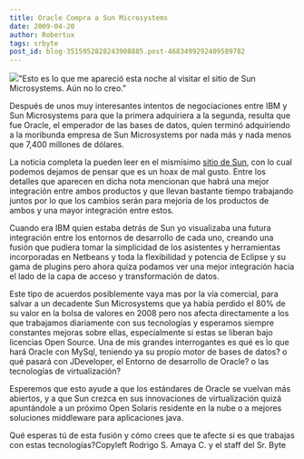 ```yaml
---
title: Oracle Compra a Sun Microsystems
date: 2009-04-20
author: Robertux
tags: srbyte
post_id: blog-3515952828243908885.post-4683499292409589782
---
```


[![](http://3.bp.blogspot.com/_jH77WNrMVRA/Se0_N5dU4AI/AAAAAAAAFsg/KTu5rBhd2BU/s400/hp1v3_announcement.jpg)](http://3.bp.blogspot.com/_jH77WNrMVRA/Se0_N5dU4AI/AAAAAAAAFsg/KTu5rBhd2BU/s1600-h/hp1v3_announcement.jpg)"Esto es lo que me apareció
      esta noche al visitar el sitio de Sun Microsystems. Aún no lo creo."

Después de unos muy interesantes intentos de
      negociaciones entre IBM y Sun Microsystems para que la primera adquiriera a la segunda,
      resulta que fue Oracle, el emperador de las bases de datos, quien terminó adquiriendo a la
      moribunda empresa de Sun Microsystems por nada más y nada menos que 7,400 millones de
      dólares.

La noticia completa la pueden leer en el mismísimo [sitio de Sun](http://www.sun.com/third-party/global/oracle/index.jsp), con
      lo cual podemos dejamos de pensar que es un hoax de mal gusto. Entre los detalles que aparecen
      en dicha nota mencionan que habrá una mejor integración entre ambos productos y que llevan
      bastante tiempo trabajando juntos por lo que los cambios serán para mejoría de los productos
      de ambos y una mayor integración entre estos.

Cuando era IBM quien
      estaba detrás de Sun yo visualizaba una futura integración entre los entornos de desarrollo de
      cada uno, creando una fusión que pudiera tomar la simplicidad de los asistentes y herramientas
      incorporadas en Netbeans y toda la flexibilidad y potencia de Eclipse y su gama de plugins
      pero ahora quiza podamos ver una mejor integración hacia el lado de la capa de acceso y
      transformación de datos.

Este tipo de acuerdos posiblemente vaya mas
      por la vía comercial, para salvar a un decadente Sun Microsystems que ya había perdido el 80%
      de su valor en la bolsa de valores en 2008 pero nos afecta directamente a los que trabajamos
      diariamente con sus tecnologías y esperamos siempre constantes mejoras sobre ellas,
      especialmente si estas se liberan bajo licencias Open Source. Una de mis grandes interrogantes
      es qué es lo que hará Oracle con MySql, teniendo ya su propio motor de bases de datos? o qué
      pasará con JDeveloper, el Entorno de desarrollo de Oracle? o las tecnologías de
      virtualización?

Esperemos que esto ayude a que los estándares de Oracle
      se vuelvan más abiertos, y a que Sun crezca en sus innovaciones de virtualización quizá
      apuntándole a un próximo Open Solaris residente en la nube o a mejores soluciones middleware
      para aplicaciones java.

Qué esperas tú de esta fusión y cómo crees que
      te afecte si es que trabajas con estas tecnologías?Copyleft Rodrigo S. Amaya C. y el staff del Sr.
      Byte